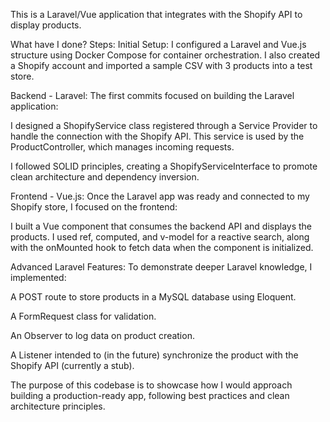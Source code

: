 This is a Laravel/Vue application that integrates with the Shopify API to display products.

What have I done? Steps:
Initial Setup:
I configured a Laravel and Vue.js structure using Docker Compose for container orchestration. I also created a Shopify account and imported a sample CSV with 3 products into a test store.

Backend - Laravel:
The first commits focused on building the Laravel application:

I designed a ShopifyService class registered through a Service Provider to handle the connection with the Shopify API. This service is used by the ProductController, which manages incoming requests.

I followed SOLID principles, creating a ShopifyServiceInterface to promote clean architecture and dependency inversion.

Frontend - Vue.js:
Once the Laravel app was ready and connected to my Shopify store, I focused on the frontend:

I built a Vue component that consumes the backend API and displays the products. I used ref, computed, and v-model for a reactive search, along with the onMounted hook to fetch data when the component is initialized.

Advanced Laravel Features:
To demonstrate deeper Laravel knowledge, I implemented:

A POST route to store products in a MySQL database using Eloquent.

A FormRequest class for validation.

An Observer to log data on product creation.

A Listener intended to (in the future) synchronize the product with the Shopify API (currently a stub).

The purpose of this codebase is to showcase how I would approach building a production-ready app, following best practices and clean architecture principles.